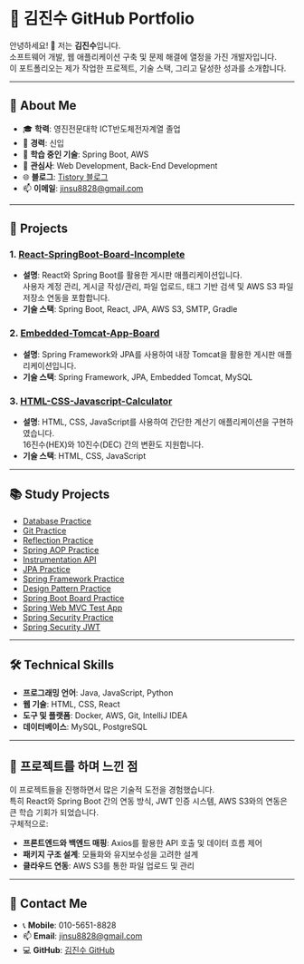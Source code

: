 
# 📌 김진수 GitHub Portfolio

안녕하세요! 👋 저는 **김진수**입니다.  
소프트웨어 개발, 웹 애플리케이션 구축 및 문제 해결에 열정을 가진 개발자입니다.  
이 포트폴리오는 제가 작업한 프로젝트, 기술 스택, 그리고 달성한 성과를 소개합니다.

---

## 🌟 About Me

- 🎓 **학력**: 영진전문대학 ICT반도체전자계열 졸업
- 💼 **경력**: 신입
- 🌱 **학습 중인 기술**: Spring Boot, AWS
- 💬 **관심사**: Web Development, Back-End Development
- 🌐 **블로그**: [Tistory 블로그](https://myinfo503.tistory.com)
- 📫 **이메일**: [jinsu8828@gmail.com](mailto:jinsu8828@gmail.com)

---

## 💼 Projects

### 1. [React-SpringBoot-Board-Incomplete](https://github.com/KimuJinsu/react-springboot-board-incomplete)
- **설명**: React와 Spring Boot를 활용한 게시판 애플리케이션입니다.  
  사용자 계정 관리, 게시글 작성/관리, 파일 업로드, 태그 기반 검색 및 AWS S3 파일 저장소 연동을 포함합니다.
- **기술 스택**: Spring Boot, React, JPA, AWS S3, SMTP, Gradle

### 2. [Embedded-Tomcat-App-Board](https://github.com/KimuJinsu/embedded-tomcat-board-app)
- **설명**: Spring Framework와 JPA를 사용하여 내장 Tomcat을 활용한 게시판 애플리케이션입니다.
- **기술 스택**: Spring Framework, JPA, Embedded Tomcat, MySQL

### 3. [HTML-CSS-Javascript-Calculator](https://github.com/KimuJinsu/html-css-javascript-calculator)
- **설명**: HTML, CSS, JavaScript를 사용하여 간단한 계산기 애플리케이션을 구현하였습니다.  
  16진수(HEX)와 10진수(DEC) 간의 변환도 지원합니다.
- **기술 스택**: HTML, CSS, JavaScript

---

## 📚 Study Projects

- [Database Practice](https://github.com/KimuJinsu/database-practice)
- [Git Practice](https://github.com/KimuJinsu/git-practice)
- [Reflection Practice](https://github.com/KimuJinsu/reflection-practice)
- [Spring AOP Practice](https://github.com/KimuJinsu/spring-aop-practice)
- [Instrumentation API](https://github.com/KimuJinsu/instrumentation-api)
- [JPA Practice](https://github.com/KimuJinsu/jpa-practice)
- [Spring Framework Practice](https://github.com/KimuJinsu/spring-framework-practice)
- [Design Pattern Practice](https://github.com/KimuJinsu/designpattern-practice)
- [Spring Boot Board Practice](https://github.com/KimuJinsu/springboot-board-practice)
- [Spring Web MVC Test App](https://github.com/KimuJinsu/spring-web-mvc-test-app)
- [Spring Security Practice](https://github.com/KimuJinsu/spring-security-practice)
- [Spring Security JWT](https://github.com/KimuJinsu/spring-security-jwt)

---

## 🛠️ Technical Skills

- **프로그래밍 언어**: Java, JavaScript, Python
- **웹 기술**: HTML, CSS, React
- **도구 및 플랫폼**: Docker, AWS, Git, IntelliJ IDEA
- **데이터베이스**: MySQL, PostgreSQL

---

## 📝 프로젝트를 하며 느낀 점

이 프로젝트들을 진행하면서 많은 기술적 도전을 경험했습니다.  
특히 React와 Spring Boot 간의 연동 방식, JWT 인증 시스템, AWS S3와의 연동은 큰 학습 기회가 되었습니다.  
구체적으로:
- **프론트엔드와 백엔드 매핑**: Axios를 활용한 API 호출 및 데이터 흐름 제어
- **패키지 구조 설계**: 모듈화와 유지보수성을 고려한 설계
- **클라우드 연동**: AWS S3를 통한 파일 업로드 및 관리

---

## 📧 Contact Me

- 📞 **Mobile**: 010-5651-8828
- 📫 **Email**: [jinsu8828@gmail.com](mailto:jinsu8828@gmail.com)
- 💻 **GitHub**: [김진수 GitHub](https://github.com/KimuJinsu)

